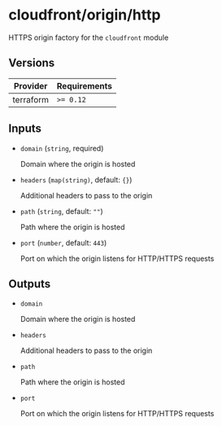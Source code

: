 # cloudfront/origin/http

HTTPS origin factory for the `cloudfront` module

<!-- bin/docs -->

## Versions

| Provider | Requirements |
|-|-|
| terraform | `>= 0.12` |

## Inputs

* `domain` (`string`, required)

    Domain where the origin is hosted

* `headers` (`map(string)`, default: `{}`)

    Additional headers to pass to the origin

* `path` (`string`, default: `""`)

    Path where the origin is hosted

* `port` (`number`, default: `443`)

    Port on which the origin listens for HTTP/HTTPS requests



## Outputs

* `domain`

    Domain where the origin is hosted

* `headers`

    Additional headers to pass to the origin

* `path`

    Path where the origin is hosted

* `port`

    Port on which the origin listens for HTTP/HTTPS requests
